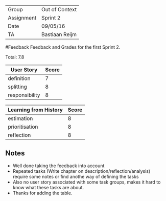 |      |            |
|------|------------|
|Group | Out of Context |
|Assignment|Sprint 2|
|Date|09/05/16|
|TA|Bastiaan Reijm|

#Feedback
Feedback and Grades for the first Sprint 2.

Total: 7.8

| User Story | Score |
|------------|-------|
| definition | 7     |
| splitting  | 8     |
| responsibility | 8 |

| Learning from History | Score |
|-----------------------|-------|
| estimation            | 8     |
| prioritisation        | 8     |
| reflection            | 8     |

## Notes
* Well done taking the feedback into account
* Repeated tasks (Write chapter on description/reflection/analysis) require some notes or find anothe way of defining the tasks
* Also no user story associated with some task groups, makes it hard to know what these tasks are about.
* Thanks for adding the table.